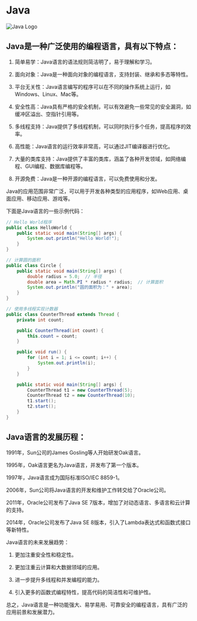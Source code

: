 # Java
![Java Logo](https://logos-marques.com/wp-content/uploads/2021/03/Java-Logo.png)
## Java是一种广泛使用的编程语言，具有以下特点：

1. 简单易学：Java语言的语法规则简洁明了，易于理解和学习。

2. 面向对象：Java是一种面向对象的编程语言，支持封装、继承和多态等特性。

3. 平台无关性：Java语言编写的程序可以在不同的操作系统上运行，如Windows、Linux、Mac等。

4. 安全性高：Java具有严格的安全机制，可以有效避免一些常见的安全漏洞，如缓冲区溢出、空指针引用等。

5. 多线程支持：Java提供了多线程机制，可以同时执行多个任务，提高程序的效率。

6. 高性能：Java语言的运行效率非常高，可以通过JIT编译器进行优化。

7. 大量的类库支持：Java提供了丰富的类库，涵盖了各种开发领域，如网络编程、GUI编程、数据库编程等。

8. 开源免费：Java是一种开源的编程语言，可以免费使用和分发。

Java的应用范围非常广泛，可以用于开发各种类型的应用程序，如Web应用、桌面应用、移动应用、游戏等。

下面是Java语言的一些示例代码：

```java
// Hello World程序
public class HelloWorld {
    public static void main(String[] args) {
        System.out.println("Hello World!");
    }
}

// 计算圆的面积
public class Circle {
    public static void main(String[] args) {
        double radius = 5.0;  // 半径
        double area = Math.PI * radius * radius;  // 计算面积
        System.out.println("圆的面积为：" + area);
    }
}

// 使用多线程实现计数器
public class CounterThread extends Thread {
    private int count;

    public CounterThread(int count) {
        this.count = count;
    }

    public void run() {
        for (int i = 1; i <= count; i++) {
            System.out.println(i);
        }
    }

    public static void main(String[] args) {
        CounterThread t1 = new CounterThread(5);
        CounterThread t2 = new CounterThread(10);
        t1.start();
        t2.start();
    }
}
```

## Java语言的发展历程：

1991年，Sun公司的James Gosling等人开始研发Oak语言。

1995年，Oak语言更名为Java语言，并发布了第一个版本。

1997年，Java语言成为国际标准ISO/IEC 8859-1。

2006年，Sun公司将Java语言的开发和维护工作转交给了Oracle公司。

2011年，Oracle公司发布了Java SE 7版本，增加了对动态语言、多语言和云计算的支持。

2014年，Oracle公司发布了Java SE 8版本，引入了Lambda表达式和函数式接口等新特性。

Java语言的未来发展趋势：

1. 更加注重安全性和稳定性。

2. 更加注重云计算和大数据领域的应用。

3. 进一步提升多线程和并发编程的能力。

4. 引入更多的函数式编程特性，提高代码的简洁性和可维护性。

总之，Java语言是一种功能强大、易学易用、可靠安全的编程语言，具有广泛的应用前景和发展潜力。


